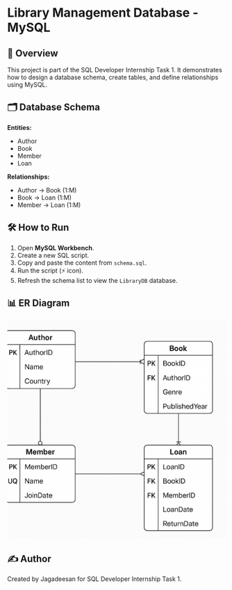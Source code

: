 # Library Management Database - MySQL

## 📌 Overview
This project is part of the SQL Developer Internship Task 1.
It demonstrates how to design a database schema, create tables, and define relationships using MySQL.

## 🗂 Database Schema
**Entities:**
- Author
- Book
- Member
- Loan

**Relationships:**
- Author → Book (1:M)
- Book → Loan (1:M)
- Member → Loan (1:M)

## 🛠 How to Run
1. Open **MySQL Workbench**.
2. Create a new SQL script.
3. Copy and paste the content from `schema.sql`.
4. Run the script (⚡ icon).
5. Refresh the schema list to view the `LibraryDB` database.

## 📊 ER Diagram
![ER Diagram](ER_Diagram.png)

## ✍️ Author
Created by Jagadeesan for SQL Developer Internship Task 1.
